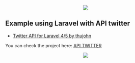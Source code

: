 <p align="center"><img src="https://laravel.com/assets/img/components/logo-laravel.svg"></p>

## Example using Laravel with API twitter

- [Twitter API for Laravel 4/5 by thujohn](https://github.com/thujohn/twitter)




You can check the project here: [API TWITTER](http://api-twitter.jjmontalban.com) 

<p align="center"><img src="http://jjmontalban.com/images/api-twitter.jpg"></p>
